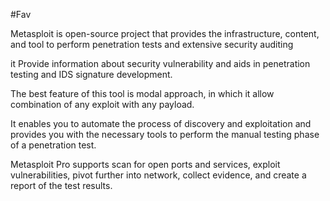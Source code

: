 #Fav 

Metasploit is open-source project that provides the infrastructure, content, and tool to perform penetration tests and extensive security auditing

it Provide information about security vulnerability and aids in penetration testing and IDS signature development.

The best feature of this tool is modal approach, in which it allow combination of any exploit with any payload.

It enables you to automate the process of discovery and exploitation and provides you with the necessary tools to perform the manual testing phase of a penetration test.

Metasploit Pro supports scan for open ports and services, exploit vulnerabilities, pivot further into network, collect evidence, and create a report of the test results.